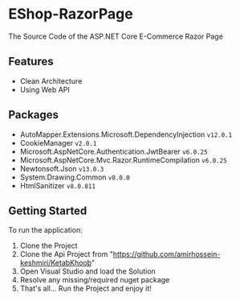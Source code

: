# EShop-RazorPage
The Source Code of the ASP.NET Core E-Commerce Razor Page

## Features
* Clean Architecture
* Using Web API

## Packages
* AutoMapper.Extensions.Microsoft.DependencyInjection `v12.0.1`
* CookieManager `v2.0.1`
* Microsoft.AspNetCore.Authentication.JwtBearer `v6.0.25`
* Microsoft.AspNetCore.Mvc.Razor.RuntimeCompilation `v6.0.25`
* Newtonsoft.Json `v13.0.3`
* System.Drawing.Common `v8.0.0`
* HtmlSanitizer `v8.0.811`

## Getting Started
To run the application:

1. Clone the Project
2. Clone the Api Project from "https://github.com/amirhossein-keshmiri/KetabKhoob"
3. Open Visual Studio and load the Solution
4. Resolve any missing/required nuget package
5. That's all... Run the Project and enjoy it!

